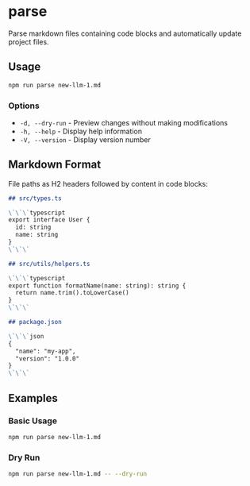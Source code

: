 # parse

Parse markdown files containing code blocks and automatically update project files.

## Usage

```bash
npm run parse new-llm-1.md
```

### Options

- `-d, --dry-run` - Preview changes without making modifications
- `-h, --help` - Display help information
- `-V, --version` - Display version number

## Markdown Format

File paths as H2 headers followed by content in code blocks:

```markdown
## src/types.ts

\`\`\`typescript
export interface User {
  id: string
  name: string
}
\`\`\`

## src/utils/helpers.ts

\`\`\`typescript
export function formatName(name: string): string {
  return name.trim().toLowerCase()
}
\`\`\`

## package.json

\`\`\`json
{
  "name": "my-app",
  "version": "1.0.0"
}
\`\`\`
```

## Examples

### Basic Usage
```bash
npm run parse new-llm-1.md
```

### Dry Run
```bash
npm run parse new-llm-1.md -- --dry-run
```